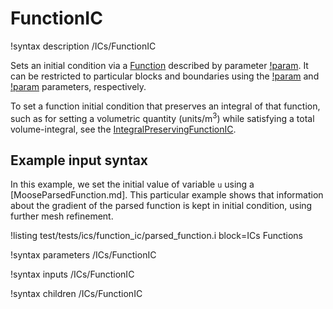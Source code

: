 # FunctionIC

!syntax description /ICs/FunctionIC

Sets an initial condition via a [Function](syntax/Functions/index.md) described by parameter [!param](/ICs/FunctionIC/function). It can be restricted to particular blocks and boundaries using the [!param](/ICs/FunctionIC/block) and [!param](/ICs/FunctionIC/boundary) parameters, respectively.

To set a function initial condition that preserves an integral of that function, such as for setting a volumetric quantity (units/m$^3$) while satisfying a total volume-integral, see the [IntegralPreservingFunctionIC](/ics/IntegralPreservingFunctionIC.md).

## Example input syntax

In this example, we set the initial value of variable `u` using a [MooseParsedFunction.md]. This particular example shows that information about the gradient of the parsed function is kept in initial condition, using further mesh refinement.

!listing test/tests/ics/function_ic/parsed_function.i block=ICs Functions

!syntax parameters /ICs/FunctionIC

!syntax inputs /ICs/FunctionIC

!syntax children /ICs/FunctionIC
